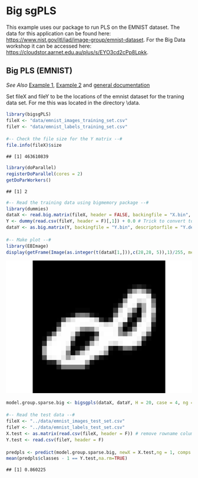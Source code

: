 
Big sgPLS
=========

This example uses our package to run PLS on the EMNIST dataset. The data for this application can be found here: https://www.nist.gov/itl/iad/image-group/emnist-dataset. For the Big Data workshop it can be accessed here: https://cloudstor.aarnet.edu.au/plus/s/EYO3cd2cPp8Lpkk.

Big PLS (EMNIST)
----------------------

*See Also* [Example 1](Example-1-gPLS.md), [Example 2](Example-2-gPLS-DA.md) and [general documentation](../README.md)

Set fileX and fileY to be the locations of the emnist dataset for the traning data set. For me this was located in the directory \\data.
``` r
library(bigsgPLS)
fileX <- "data/emnist_images_training_set.csv"
fileY <- "data/emnist_labels_training_set.csv"

#-- Check the file size for the Y matrix --#
file.info(fileX)$size
```

    ## [1] 463610839

``` r
library(doParallel)
registerDoParallel(cores = 2)
getDoParWorkers()
```

    ## [1] 2

``` r
#-- Read the training data using bigmemory package --#
library(dummies)
dataX <- read.big.matrix(fileX, header = FALSE, backingfile = "X.bin", descriptorfile = "X.desc", type = "double")
Y <- dummy(read.csv(fileY, header = F)[,1]) + 0.0 # Trick to convert to double
dataY <- as.big.matrix(Y, backingfile = "Y.bin", descriptorfile = "Y.desc", type = "double")

#-- Make plot --#
library(EBImage)
display(getFrame(Image(as.integer(t(dataX[1,])),c(28,28, 5)),1)/255, method = "raster", interpolate = FALSE)
```

![](Ex3-chunk-1.png)

``` r
model.group.sparse.big <- bigsgpls(dataX, dataY, H = 20, case = 4, ng = 20)

#-- Read the test data --#
fileX <- "../data/emnist_images_test_set.csv"
fileY <- "../data/emnist_labels_test_set.csv"
X.test <- as.matrix(read.csv(fileX, header = F)) # remove rowname column
Y.test <- read.csv(fileY, header = F)

predpls <- predict(model.group.sparse.big, newX = X.test,ng = 1, comps = 20, da = T)
mean(predpls$classes - 1 == Y.test,na.rm=TRUE)
```

    ## [1] 0.860225
